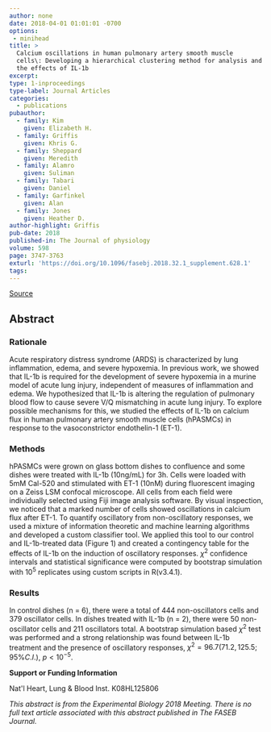 ```yaml
---
author: none
date: 2018-04-01 01:01:01 -0700
options:
 - minihead
title: >
  Calcium oscillations in human pulmonary artery smooth muscle
  cells\: Developing a hierarchical clustering method for analysis and
  the effects of IL-1b
excerpt:
type: 1-inproceedings
type-label: Journal Articles
categories:
  - publications
pubauthor:
  - family: Kim
    given: Elizabeth H.
  - family: Griffis
    given: Khris G.
  - family: Sheppard
    given: Meredith
  - family: Alamro
    given: Suliman
  - family: Tabari
    given: Daniel
  - family: Garfinkel
    given: Alan
  - family: Jones
    given: Heather D.
author-highlight: Griffis
pub-date: 2018
published-in: The Journal of physiology
volume: 598
page: 3747-3763
exturl: 'https://doi.org/10.1096/fasebj.2018.32.1_supplement.628.1'
tags:
---
```


<a href="https://doi.org/10.1096/fasebj.2018.32.1_supplement.628.1" target="_blank">Source</a>

## Abstract

### Rationale

Acute respiratory distress syndrome (ARDS) is
characterized by lung inflammation, edema, and severe hypoxemia. In
previous work, we showed that IL-1b is required for the development
of severe hypoxemia in a murine model of acute lung injury,
independent of measures of inflammation and edema. We hypothesized
that IL-1b is altering the regulation of pulmonary blood flow to
cause severe V/Q mismatching in acute lung injury. To explore
possible mechanisms for this, we studied the effects of IL-1b on
calcium flux in human pulmonary artery smooth muscle cells (hPASMCs)
in response to the vasoconstrictor endothelin-1 (ET-1). 

### Methods

hPASMCs were grown on glass bottom dishes to confluence and some
dishes were treated with IL-1b (10ng/mL) for 3h. Cells were loaded
with 5mM Cal-520 and stimulated with ET-1 (10nM) during fluorescent
imaging on a Zeiss LSM confocal microscope. All cells from each
field were individually selected using Fiji image analysis software.
By visual inspection, we noticed that a marked number of cells
showed oscillations in calcium flux after ET-1. To quantify
oscillatory from non-oscillatory responses, we used a mixture of
information theoretic and machine learning algorithms and developed
a custom classifier tool. We applied this tool to our control and
IL-1b-treated data (Figure 1) and created a contingency table for
the effects of IL-1b on the induction of oscillatory responses. $\chi^2$
confidence intervals and statistical significance were computed by
bootstrap simulation with $10^5$ replicates using custom scripts in
R(v3.4.1). 

### Results 

In control dishes (n = 6), there were a total of
444 non-oscillators cells and 379 oscillator cells. In dishes
treated with IL-1b (n = 2), there were 50 non-oscillator cells and
211 oscillators total. A bootstrap simulation based $\chi^2$ test was
performed and a strong relationship was found between IL-1b
treatment and the presence of oscillatory responses, 
$\chi^2 = 96.7(71.2, 125.5; 95\% C.I.)$, $p<10^{-5}$. 

**Support or Funding Information** 

Nat'l Heart, Lung & Blood Inst. K08HL125806 

_This abstract is from the Experimental Biology 2018 Meeting. There is no full 
text article associated with this abstract published in The FASEB Journal._